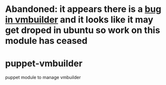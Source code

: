 # Abandoned: it appears there is a [bug in vmbuilder](https://bugs.launchpad.net/ubuntu/+source/vm-builder/+bug/1618899) and it looks like it may get droped in ubuntu so work on this module has ceased 


# puppet-vmbuilder
puppet module to manage vmbuilder

